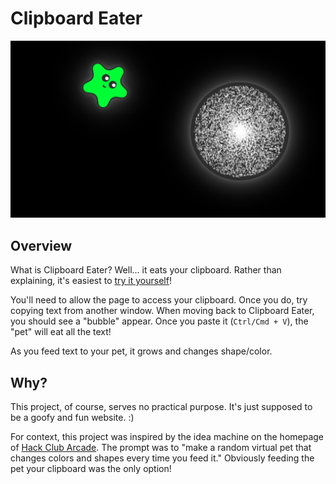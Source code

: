 # Clipboard Eater

![Clipboard Eater picture](image.png)

## Overview

What is Clipboard Eater? Well... it eats your clipboard. Rather than explaining, it's easiest to [try it yourself](https://techpandapro.github.io/clipboard-eater/)!

You'll need to allow the page to access your clipboard. Once you do, try copying text from another window. When moving back to Clipboard Eater, you should see a "bubble" appear. Once you paste it (`Ctrl/Cmd + V`), the "pet" will eat all the text!

As you feed text to your pet, it grows and changes shape/color.

## Why?

This project, of course, serves no practical purpose. It's just supposed to be a goofy and fun website. :)

For context, this project was inspired by the idea machine on the homepage of [Hack Club Arcade](https://hackclub.com/arcade/). The prompt was to "make a random virtual pet that changes colors and shapes every time you feed it." Obviously feeding the pet your clipboard was the only option!
